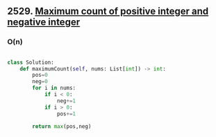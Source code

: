 ## 2529. [Maximum count of positive integer and negative integer](https://leetcode.com/problems/maximum-count-of-positive-integer-and-negative-integer)

### O(n)

```python

class Solution:
    def maximumCount(self, nums: List[int]) -> int:
        pos=0
        neg=0
        for i in nums:
            if i < 0:
                neg+=1
            if i > 0:
                pos+=1

        return max(pos,neg)

```
